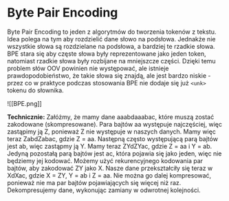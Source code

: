 # Byte Pair Encoding

Byte Pair Encoding to jeden z algorytmów do tworzenia tokenów z tekstu. Idea polega na tym aby rozdzielić dane słowo na podsłowa. Jednakże nie wszystkie słowa są rozdzielane na podsłowa, a bardziej te rzadkie słowa. BPE stara się aby częste słowa były reprezentowane jako jeden token, natomiast rzadkie słowa były rozbijane na mniejszcze części. Dzięki temu problem słów OOV powinien nie występować, ale istnieje prawdopodobieństwo, że takie słowa się znajdą, ale jest bardzo niskie - przez co w praktyce podczas stosowania BPE nie dodaje się już `<unk>` tokenu do słownika.

![[BPE.png]]


**Technicznie:**
Załóżmy, że mamy dane aaabdaaabac, które muszą zostać zakodowane (skompresowane). Para bajtów aa występuje najczęściej, więc zastąpimy ją Z, ponieważ Z nie występuje w naszych danych. Mamy więc teraz ZabdZabac, gdzie Z = aa. Następną często występującą parą bajtów jest ab, więc zastąpmy ją Y. Mamy teraz ZYdZYac, gdzie Z = aa i Y = ab. Jedyną pozostałą parą bajtów jest ac, która pojawia się jako jeden, więc nie będziemy jej kodować. Możemy użyć rekurencyjnego kodowania par bajtów, aby zakodować ZY jako X. Nasze dane przekształciły się teraz w XdXac, gdzie X = ZY, Y = ab i Z = aa. Nie można go dalej kompresować, ponieważ nie ma par bajtów pojawiających się więcej niż raz. Dekompresujemy dane, wykonując zamiany w odwrotnej kolejności.